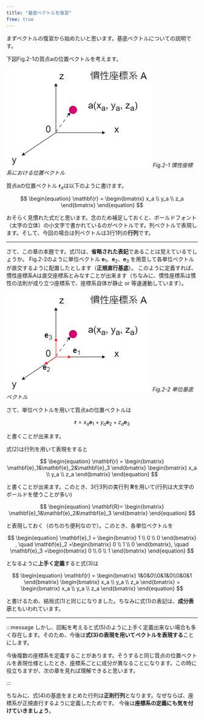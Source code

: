 ```yaml
---
title: "基底ベクトルを復習"
free: true
---
```


まずベクトルの復習から始めたいと思います。基底ベクトルについての説明です。

下図Fig.2-1の質点aの位置ベクトルを考えます。

![](/images/understand-rotation/basis-vector.drawio.png)
*Fig.2-1 慣性座標系における位置ベクトル* 

質点aの位置ベクトル $\mathbf{r}_a$は以下のように書けます。

$$ 
\begin{equation}
   \mathbf{r} = \begin{bmatrix} x_a \\ y_a \\ z_a \end{bmatrix} 
\end{equation}
$$

おそらく見慣れた式だと思います。念のため補足しておくと、ボールドフォント（太字の立体）の小文字で書かれているのがベクトルです。列ベクトルで表現します。そして、今回の場合は列ベクトルは3行1列の**行列**です。

----

さて、この章の本題です。式(1)は、**省略された表記**であることは覚えているでしょうか。
Fig.2-2のように単位ベクトル $\mathbf{e}_1$、$\mathbf{e}_2$、$\mathbf{e}_3$ を用意して各単位ベクトルが直交するように配置したとします（**正規直行基底**）。
このように定義すれば、慣性座標系Aは直交座標系とみなすことが出来ます（ちなみに、慣性座標系は慣性の法則が成り立つ座標系で、座標系自体が静止 or 等速運動しています）。

![](/images/understand-rotation/unit-vector.drawio.png)
*Fig.2-2 単位基底ベクトル*

さて、単位ベクトルを用いて質点aの位置ベクトルは

$$ 
\begin{equation}
   \mathbf{r} = x_a\mathbf{e}_1 + y_a\mathbf{e}_2 + z_a\mathbf{e}_3
\end{equation}
$$

と書くことが出来ます。

式(2)は行列を用いて表現をすると

$$
\begin{equation}
\mathbf{r} = \begin{bmatrix} \mathbf{e}_1&\mathbf{e}_2&\mathbf{e}_3 \end{bmatrix} \begin{bmatrix} x_a \\ y_a \\ z_a  \end{bmatrix} 
\end{equation}
$$

と書くことが出来ます。このとき、3行3列の実行列 $\mathbf{R}$を用いて(行列は大文字のボールドを使うことが多い)

$$
\begin{equation}
\mathbf{R}= \begin{bmatrix} \mathbf{e}_1&\mathbf{e}_2&\mathbf{e}_3 \end{bmatrix} 
\end{equation}
$$

と表現しておく（のちのち便利なので）。このとき、各単位ベクトルを

$$
\begin{equation}
\mathbf{e}_1 = \begin{bmatrix} 1 \\ 0 \\ 0 \end{bmatrix} , \quad \mathbf{e}_2 =\begin{bmatrix} 0 \\ 1 \\ 0 \end{bmatrix}, \quad \mathbf{e}_3 =\begin{bmatrix} 0 \\ 0 \\ 1 \end{bmatrix}
\end{equation}
$$

となるように**上手く定義**すると式(3)は

$$
\begin{equation}
\mathbf{r} = \begin{bmatrix} 1&0&0\\0&1&0\\0&0&1 \end{bmatrix} \begin{bmatrix} x_a \\ y_a \\ z_a  \end{bmatrix} = \begin{bmatrix} x_a \\ y_a \\ z_a  \end{bmatrix}
\end{equation}
$$

と書けるため、結局式(1)と同じになりました。ちなみに式(1)の表記は、**成分表示**ともいわれています。

----

:::message
しかし、回転を考えると式(5)のように上手く定義出来ない場合も多く存在します。そのため、今後は**式(3)の表現を用いてベクトルを表現する**ことにします。

今後複数の座標系を定義することがあります。そうすると同じ質点の位置ベクトルを表現仕様としたとき、座標系ごとに成分が異なることになります。この時に役立ちますが、次の章を見れば理解できると思います。

:::

ちなみに、式(4)の基底をまとめた行列は**正則行列**となります。なぜならば、座標系が正規直行するように定義したためです。
今後は**座標系の定義にも気を付けていきましょう**。